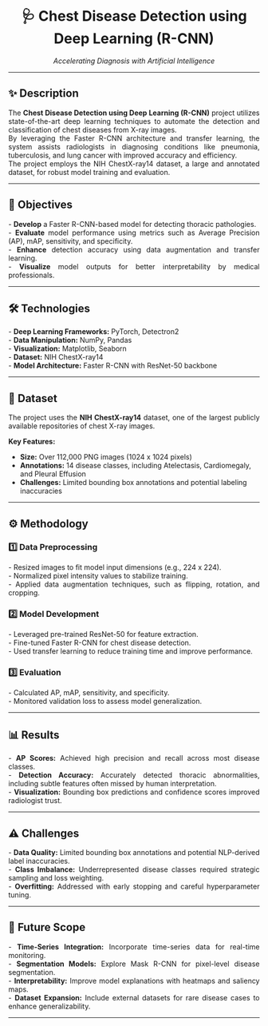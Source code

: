 <h1 align="center">🩺 Chest Disease Detection using Deep Learning (R-CNN)</h1>  
<p align="center"><i>Accelerating Diagnosis with Artificial Intelligence</i></p>  

---

<h2>✨ Description</h2>  
<p align="justify">  
The <b>Chest Disease Detection using Deep Learning (R-CNN)</b> project utilizes state-of-the-art deep learning techniques to automate the detection and classification of chest diseases from X-ray images.<br>  
By leveraging the Faster R-CNN architecture and transfer learning, the system assists radiologists in diagnosing conditions like pneumonia, tuberculosis, and lung cancer with improved accuracy and efficiency.<br>  
The project employs the NIH ChestX-ray14 dataset, a large and annotated dataset, for robust model training and evaluation.  
</p>  

---

<h2>🎯 Objectives</h2>  
<p align="justify">  
- <b>Develop</b> a Faster R-CNN-based model for detecting thoracic pathologies.<br>  
- <b>Evaluate</b> model performance using metrics such as Average Precision (AP), mAP, sensitivity, and specificity.<br>  
- <b>Enhance</b> detection accuracy using data augmentation and transfer learning.<br>  
- <b>Visualize</b> model outputs for better interpretability by medical professionals.<br>  
</p>  

---

<h2>🛠️ Technologies</h2>  
<p align="justify">  
- <b>Deep Learning Frameworks:</b> PyTorch, Detectron2<br>  
- <b>Data Manipulation:</b> NumPy, Pandas<br>  
- <b>Visualization:</b> Matplotlib, Seaborn<br>  
- <b>Dataset:</b> NIH ChestX-ray14<br>  
- <b>Model Architecture:</b> Faster R-CNN with ResNet-50 backbone<br>  
</p>  

---

<h2>📂 Dataset</h2>  
<p align="justify">  
The project uses the <b>NIH ChestX-ray14</b> dataset, one of the largest publicly available repositories of chest X-ray images.<br>  

<b>Key Features:</b><br>  
- <b>Size:</b> Over 112,000 PNG images (1024 x 1024 pixels)<br>  
- <b>Annotations:</b> 14 disease classes, including Atelectasis, Cardiomegaly, and Pleural Effusion<br>  
- <b>Challenges:</b> Limited bounding box annotations and potential labeling inaccuracies<br>  
</p>  

---

<h2>⚙️ Methodology</h2>  

<h3>1️⃣ Data Preprocessing</h3>  
<p align="justify">  
- Resized images to fit model input dimensions (e.g., 224 x 224).<br>  
- Normalized pixel intensity values to stabilize training.<br>  
- Applied data augmentation techniques, such as flipping, rotation, and cropping.<br>  
</p>  

<h3>2️⃣ Model Development</h3>  
<p align="justify">  
- Leveraged pre-trained ResNet-50 for feature extraction.<br>  
- Fine-tuned Faster R-CNN for chest disease detection.<br>  
- Used transfer learning to reduce training time and improve performance.<br>  
</p>  

<h3>3️⃣ Evaluation</h3>  
<p align="justify">  
- Calculated AP, mAP, sensitivity, and specificity.<br>  
- Monitored validation loss to assess model generalization.<br>  
</p>  

---

<h2>📊 Results</h2>  
<p align="justify">  
- <b>AP Scores:</b> Achieved high precision and recall across most disease classes.<br>  
- <b>Detection Accuracy:</b> Accurately detected thoracic abnormalities, including subtle features often missed by human interpretation.<br>  
- <b>Visualization:</b> Bounding box predictions and confidence scores improved radiologist trust.<br>  
</p>  

---

<h2>⚠️ Challenges</h2>  
<p align="justify">  
- <b>Data Quality:</b> Limited bounding box annotations and potential NLP-derived label inaccuracies.<br>  
- <b>Class Imbalance:</b> Underrepresented disease classes required strategic sampling and loss weighting.<br>  
- <b>Overfitting:</b> Addressed with early stopping and careful hyperparameter tuning.<br>  
</p>  

---

<h2>🌟 Future Scope</h2>  
<p align="justify">  
- <b>Time-Series Integration:</b> Incorporate time-series data for real-time monitoring.<br>  
- <b>Segmentation Models:</b> Explore Mask R-CNN for pixel-level disease segmentation.<br>  
- <b>Interpretability:</b> Improve model explanations with heatmaps and saliency maps.<br>  
- <b>Dataset Expansion:</b> Include external datasets for rare disease cases to enhance generalizability.<br>  
</p>  

---

